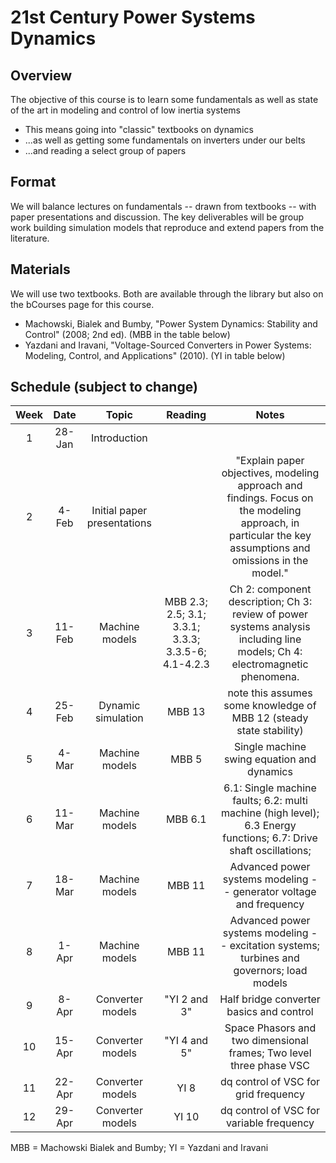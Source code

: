# 21st Century Power Systems Dynamics

## Overview
The objective of this course is to learn some fundamentals as well as state of the art in modeling and control of low inertia systems
- This means going into "classic" textbooks on dynamics
- ...as well as getting some fundamentals on inverters under our belts
- ...and reading a select group of papers

## Format
We will balance lectures on fundamentals -- drawn from textbooks -- with paper presentations and discussion.  The key deliverables will be group work building simulation models that reproduce and extend papers from the literature.

## Materials
We will use two textbooks.  Both are available through the library but also on the bCourses page for this course. 
- Machowski, Bialek and Bumby, "Power System Dynamics: Stability and Control" (2008; 2nd ed). (MBB in the table below)
- Yazdani and Iravani, "Voltage-Sourced Converters in Power Systems: Modeling, Control, and Applications" (2010).  (YI in table below)

## Schedule (subject to change)
**Week**|**Date**|**Topic**|**Reading**|**Notes**
:-----:|:-----:|:-----:|:-----:|:-----:
1|28-Jan|Introduction| | 
2|4-Feb|Initial paper presentations| |"Explain paper objectives, modeling approach and findings.  Focus on the modeling approach, in particular the key assumptions and omissions in the model."
3|11-Feb|Machine models|MBB 2.3; 2.5; 3.1; 3.3.1; 3.3.3; 3.3.5-6; 4.1-4.2.3|Ch 2: component description; Ch 3: review of power systems analysis including line models; Ch 4: electromagnetic phenomena.  
4|25-Feb|Dynamic simulation|MBB 13|note this assumes some knowledge of MBB 12 (steady state stability)
5|4-Mar|Machine models|MBB 5|Single machine swing equation and dynamics
6|11-Mar|Machine models|MBB 6.1|6.1: Single machine faults; 6.2: multi machine (high level); 6.3 Energy functions; 6.7: Drive shaft oscillations; 
7|18-Mar|Machine models|MBB 11|Advanced power systems modeling -- generator voltage and frequency
8|1-Apr|Machine models|MBB 11|Advanced power systems modeling -- excitation systems; turbines and governors; load models
9|8-Apr|Converter models|"YI 2 and 3"|Half bridge converter basics and control
10|15-Apr|Converter models|"YI 4 and 5" |Space Phasors and two dimensional frames; Two level three phase VSC
11|22-Apr|Converter models|YI 8|dq control of VSC for grid frequency
12|29-Apr|Converter models|YI 10|dq control of VSC for variable frequency
 
 
MBB = Machowski Bialek and Bumby; YI = Yazdani and Iravani